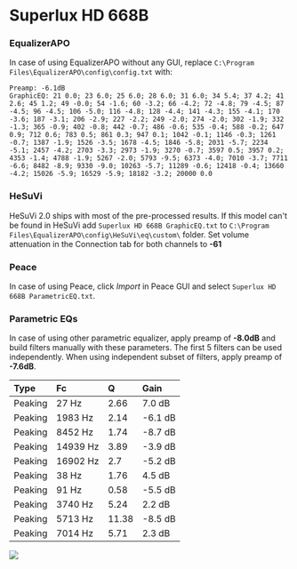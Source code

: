 # Superlux HD 668B

### EqualizerAPO
In case of using EqualizerAPO without any GUI, replace `C:\Program Files\EqualizerAPO\config\config.txt`
with:
```
Preamp: -6.1dB
GraphicEQ: 21 0.0; 23 6.0; 25 6.0; 28 6.0; 31 6.0; 34 5.4; 37 4.2; 41 2.6; 45 1.2; 49 -0.0; 54 -1.6; 60 -3.2; 66 -4.2; 72 -4.8; 79 -4.5; 87 -4.5; 96 -4.5; 106 -5.0; 116 -4.8; 128 -4.4; 141 -4.3; 155 -4.1; 170 -3.6; 187 -3.1; 206 -2.9; 227 -2.2; 249 -2.0; 274 -2.0; 302 -1.9; 332 -1.3; 365 -0.9; 402 -0.8; 442 -0.7; 486 -0.6; 535 -0.4; 588 -0.2; 647 0.9; 712 0.6; 783 0.5; 861 0.3; 947 0.1; 1042 -0.1; 1146 -0.3; 1261 -0.7; 1387 -1.9; 1526 -3.5; 1678 -4.5; 1846 -5.8; 2031 -5.7; 2234 -5.1; 2457 -4.2; 2703 -3.3; 2973 -1.9; 3270 -0.7; 3597 0.5; 3957 0.2; 4353 -1.4; 4788 -1.9; 5267 -2.0; 5793 -9.5; 6373 -4.0; 7010 -3.7; 7711 -6.6; 8482 -8.9; 9330 -9.0; 10263 -5.7; 11289 -0.6; 12418 -0.4; 13660 -4.2; 15026 -5.9; 16529 -5.9; 18182 -3.2; 20000 0.0
```

### HeSuVi
HeSuVi 2.0 ships with most of the pre-processed results. If this model can't be found in HeSuVi add
`Superlux HD 668B GraphicEQ.txt` to `C:\Program Files\EqualizerAPO\config\HeSuVi\eq\custom\` folder.
Set volume attenuation in the Connection tab for both channels to **-61**

### Peace
In case of using Peace, click *Import* in Peace GUI and select `Superlux HD 668B ParametricEQ.txt`.

### Parametric EQs
In case of using other parametric equalizer, apply preamp of **-8.0dB** and build filters manually
with these parameters. The first 5 filters can be used independently.
When using independent subset of filters, apply preamp of **-7.6dB**.

| Type    | Fc       |     Q | Gain    |
|:--------|:---------|:------|:--------|
| Peaking | 27 Hz    |  2.66 | 7.0 dB  |
| Peaking | 1983 Hz  |  2.14 | -6.1 dB |
| Peaking | 8452 Hz  |  1.74 | -8.7 dB |
| Peaking | 14939 Hz |  3.89 | -3.9 dB |
| Peaking | 16902 Hz |  2.7  | -5.2 dB |
| Peaking | 38 Hz    |  1.76 | 4.5 dB  |
| Peaking | 91 Hz    |  0.58 | -5.5 dB |
| Peaking | 3740 Hz  |  5.24 | 2.2 dB  |
| Peaking | 5713 Hz  | 11.38 | -8.5 dB |
| Peaking | 7014 Hz  |  5.71 | 2.3 dB  |

![](https://raw.githubusercontent.com/jaakkopasanen/AutoEq/master/results/headphonecom/sbaf-serious/Superlux%20HD%20668B/Superlux%20HD%20668B.png)